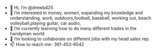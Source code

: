 - 👋 Hi, I’m @drewb425
- 👀 I’m interested in money, women, expanding my knowledge and understanding,  work, outdoors,football, baseball, working out, beach volleyball,playing guitar, car audio, 
- 🌱 I’m currently learning how to do many different trades in the handyman world
- 💞️ I’m looking to collaborate on different jobs with my head sales rep.
- 📫 How to reach me- 361-453-6042 

<!---
drewb425/drewb425 is a ✨ special ✨ repository because its `README.md` (this file) appears on your GitHub profile.
You can click the Preview link to take a look at your changes.
--->

